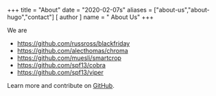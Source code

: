 +++
title = "About"
date = "2020-02-07s"
aliases = ["about-us","about-hugo","contact"]
[ author ]
  name = " About Us"
+++

We are 
* https://github.com/russross/blackfriday
* https://github.com/alecthomas/chroma
* https://github.com/muesli/smartcrop
* https://github.com/spf13/cobra
* https://github.com/spf13/viper

Learn more and contribute on [GitHub](https://github.com/gohugoio).
<!--stackedit_data:
eyJoaXN0b3J5IjpbMTIxMTcyMDQ3NywyMDMwOTAwNzMzXX0=
-->